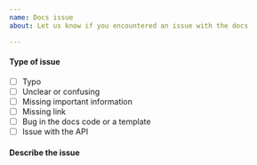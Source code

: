 ```yaml
---
name: Docs issue
about: Let us know if you encountered an issue with the docs

---
```


#### Type of issue

- [ ] Typo
- [ ] Unclear or confusing
- [ ] Missing important information
- [ ] Missing link
- [ ] Bug in the docs code or a template
- [ ] Issue with the API

#### Describe the issue

<!-- A clear and concise description of what the issue is. Include a URL if you can. -->
